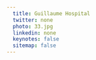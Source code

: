 ```yaml
---
  title: Guillaume Hospital
  twitter: none
  photo: 33.jpg
  linkedin: none
  keynotes: false
  sitemap: false
---
```


